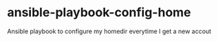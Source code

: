 # ansible-playbook-config-home
Ansible playbook to configure my homedir everytime I get a new accout
